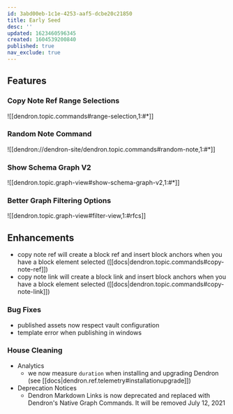 ```yaml
---
id: 3abd00eb-1c1e-4253-aaf5-dcbe20c21850
title: Early Seed
desc: ''
updated: 1623460596345
created: 1604539200840
published: true
nav_exclude: true
---
```


## Features

### Copy Note Ref Range Selections
![[dendron.topic.commands#range-selection,1:#*]]

### Random Note Command 
![[dendron://dendron-site/dendron.topic.commands#random-note,1:#*]]

### Show Schema Graph V2
![[dendron.topic.graph-view#show-schema-graph-v2,1:#*]]


### Better Graph Filtering Options

![[dendron.topic.graph-view#filter-view,1:#rfcs]]
## Enhancements
- copy note ref will create a block ref and insert block anchors when you have a block element selected ([[docs|dendron.topic.commands#copy-note-ref]])
- copy note link will create a block link and insert block anchors when you have a block element selected ([[docs|dendron.topic.commands#copy-note-link]])

### Bug Fixes
- published assets now respect vault configuration
- template error when publishing in windows

### House Cleaning
- Analytics
	- we now measure `duration` when installing and upgrading Dendron (see [[docs|dendron.ref.telemetry#installationupgrade]])
- Deprecation Notices
	- Dendron Markdown Links is now deprecated and replaced with Dendron's Native Graph Commands. It will be removed July 12, 2021

<!-- ### Bug Fixes
- `#` in alias can be used again ([#790](https://github.com/dendronhq/dendron/issues/790)) -->
